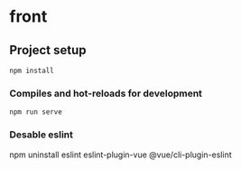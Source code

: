# front

## Project setup
```
npm install
```

### Compiles and hot-reloads for development
```
npm run serve
```

### Desable eslint
npm uninstall eslint eslint-plugin-vue @vue/cli-plugin-eslint
